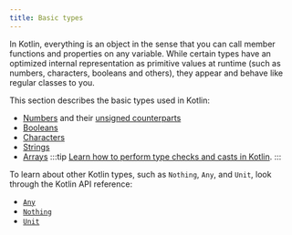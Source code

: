 ```yaml
---
title: Basic types
---
```



In Kotlin, everything is an object in the sense that you can call member functions and properties on any variable.
While certain types have an optimized internal representation as primitive values at runtime (such as numbers, characters, booleans and others),
they appear and behave like regular classes to you.

This section describes the basic types used in Kotlin:

* [Numbers](numbers.md) and their [unsigned counterparts](unsigned-integer-types.md)
* [Booleans](booleans.md)
* [Characters](characters.md)
* [Strings](strings.md)
* [Arrays](arrays.md)
:::tip
[Learn how to perform type checks and casts in Kotlin](typecasts.md).
:::

To learn about other Kotlin types, such as `Nothing`, `Any`, and `Unit`, look through the Kotlin API reference:

* [`Any`](https://kotlinlang.org/api/latest/jvm/stdlib/kotlin/-any/)
* [`Nothing`](https://kotlinlang.org/api/latest/jvm/stdlib/kotlin/-nothing.html)
* [`Unit`](https://kotlinlang.org/api/latest/jvm/stdlib/kotlin/-unit/)